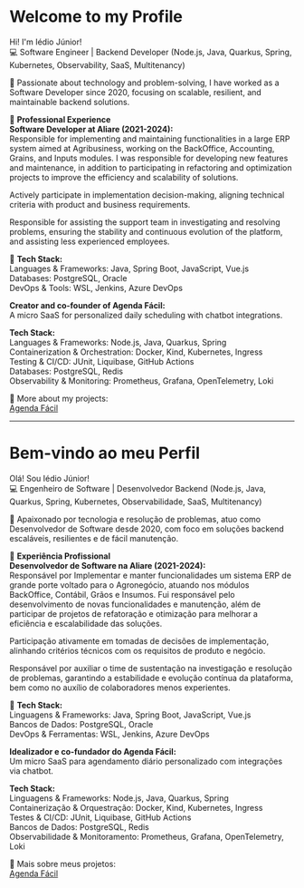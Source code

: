 # Welcome to my Profile

Hi! I'm Iédio Júnior!  
💻 Software Engineer | Backend Developer (Node.js, Java, Quarkus, Spring, Kubernetes, Observability, SaaS, Multitenancy)

🚀 Passionate about technology and problem-solving, I have worked as a Software Developer since 2020, focusing on scalable, resilient, and maintainable backend solutions.

🔹 **Professional Experience**  
**Software Developer at Aliare (2021-2024):**  
Responsible for implementing and maintaining functionalities in a large ERP system aimed at Agribusiness, working on the BackOffice, Accounting, Grains, and Inputs modules. I was responsible for developing new features and maintenance, in addition to participating in refactoring and optimization projects to improve the efficiency and scalability of solutions.

Actively participate in implementation decision-making, aligning technical criteria with product and business requirements.

Responsible for assisting the support team in investigating and resolving problems, ensuring the stability and continuous evolution of the platform, and assisting less experienced employees.


🔧 **Tech Stack:**  
Languages & Frameworks: Java, Spring Boot, JavaScript, Vue.js  
Databases: PostgreSQL, Oracle  
DevOps & Tools: WSL, Jenkins, Azure DevOps  

**Creator and co-founder of Agenda Fácil:**  
A micro SaaS for personalized daily scheduling with chatbot integrations.

**Tech Stack:**  
Languages & Frameworks: Node.js, Java, Quarkus, Spring  
Containerization & Orchestration: Docker, Kind, Kubernetes, Ingress  
Testing & CI/CD: JUnit, Liquibase, GitHub Actions  
Databases: PostgreSQL, Redis  
Observability & Monitoring: Prometheus, Grafana, OpenTelemetry, Loki

📌 More about my projects:  
[Agenda Fácil](https://github.com/pescador95/agendafacil)

---
# Bem-vindo ao meu Perfil

Olá! Sou Iédio Júnior!  
💻 Engenheiro de Software | Desenvolvedor Backend (Node.js, Java, Quarkus, Spring, Kubernetes, Observabilidade, SaaS, Multitenancy)

🚀 Apaixonado por tecnologia e resolução de problemas, atuo como Desenvolvedor de Software desde 2020, com foco em soluções backend escaláveis, resilientes e de fácil manutenção.

🔹 **Experiência Profissional**  
**Desenvolvedor de Software na Aliare (2021-2024):**  
Responsável por Implementar e manter funcionalidades um sistema ERP de grande porte voltado para o Agronegócio, atuando nos módulos BackOffice, Contábil, Grãos e Insumos. Fui responsável pelo desenvolvimento de novas funcionalidades e manutenção, além de participar de projetos de refatoração e otimização para melhorar a eficiência e escalabilidade das soluções.

Participação ativamente em tomadas de decisões de implementação, alinhando critérios técnicos com os requisitos de produto e negócio.

Responsável por auxiliar o time de sustentação na investigação e resolução de problemas, garantindo a estabilidade e evolução contínua da plataforma, bem como no auxílio de colaboradores menos experientes.

🔧 **Tech Stack:**  
Linguagens & Frameworks: Java, Spring Boot, JavaScript, Vue.js  
Bancos de Dados: PostgreSQL, Oracle  
DevOps & Ferramentas: WSL, Jenkins, Azure DevOps  

**Idealizador e co-fundador do Agenda Fácil:**  
Um micro SaaS para agendamento diário personalizado com integrações via chatbot.

**Tech Stack:**  
Linguagens & Frameworks: Node.js, Java, Quarkus, Spring  
Containerização & Orquestração: Docker, Kind, Kubernetes, Ingress  
Testes & CI/CD: JUnit, Liquibase, GitHub Actions  
Bancos de Dados: PostgreSQL, Redis  
Observabilidade & Monitoramento: Prometheus, Grafana, OpenTelemetry, Loki

📌 Mais sobre meus projetos:  
[Agenda Fácil](https://github.com/pescador95/agendafacil)

